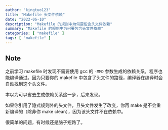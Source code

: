 ```yaml
---
author: "kingtuo123"
title: "Makefile 头文件依赖"
date: "2022-06-10"
description: "Makefile 的规则中为何要包含头文件依赖"
summary: "Makefile 的规则中为何要包含头文件依赖"
categories: [ "makefile" ]
tags: [ "makefile" ]
---
```


## Note

之前学习 makefile 时发现不需要使用 gcc 的 `-MMD` 参数生成的依赖关系，程序也能编译通过。因为只要你的 makefile 中包含了头文件的路径，编译器在编译时会自动找到这个头文件。

本以为可以省去生成依赖关系这一步，后来发现。

如果你引用了隐式规则外的头文件，且头文件发生了改变，你再 make 是不会重新编译的（除非你 make clean），因为该头文件不在依赖中。

很简单的问题，有时候还是脑子短路了。